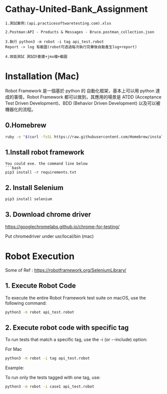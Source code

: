 # Cathay-United-Bank_Assignment
```
1.測試案例:(api.practicesoftwaretesting.com).xlsx
```
```
2.Postman:API - Products & Messages - Bruce.postman_collection.json
```
```自動化測試
3.執行 python3 -m robot -i tag api_test.robot
Report -> log 有截圖(robot可透過每次執行完畢後自動產生log+report)
```
```
4.效能測試 測試計劃書+jmx檔+截圖
```


# Installation (Mac) 
Robot Framework 是一個基於 python 的 自動化框架，基本上可以用 python 達成的事情，Robot Framework 都可以做到，其應用的場景是 ATDD (Acceptance Test Driven Development)、BDD (Behavior Driven Development) 以及可以被機器化的流程。
## 0.Homebrew

```bash
ruby -e "$(curl -fsSL https://raw.githubusercontent.com/Homebrew/install/master/install)”
```

## 1.Install robot framework

````
You could exe. the command line below
```bash
pip3 install -r requirements.txt
````

## 2. Install Selenium

```bash
pip3 install selenium
```

## 3. Download chrome driver

https://googlechromelabs.github.io/chrome-for-testing/

Put chromedriver under usr/local/bin (mac)

# Robot Execution

Some of Ref : https://robotframework.org/SeleniumLibrary/

## 1. Execute Robot Code

To execute the entire Robot Framework test suite on macOS, use the following command:

```bash
python3 -m robot api_test.robot
```

## 2. Execute robot code with specific tag

To run tests that match a specific tag, use the -i (or --include) option:

For Mac

```bash
python3 -m robot -i tag api_test.robot
```

Example:

To run only the tests tagged with one tag, use:

```bash
python3 -m robot -i case1 api_test.robot
```

